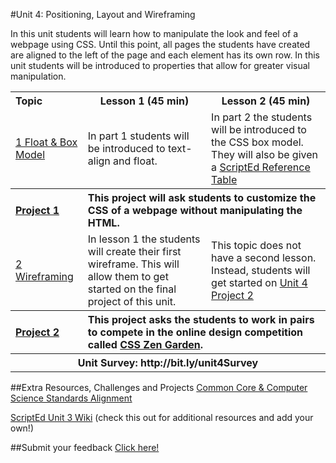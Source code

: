 #Unit 4: Positioning, Layout and Wireframing 

In this unit students will learn how to manipulate the look and feel of a webpage using CSS. Until this point, all pages the students have created are aligned to the left of the page and each element has its own row. In this unit students will be introduced to properties that allow for greater visual manipulation.  

<table>
<tr>
	<th align="left">Topic</th>
	<th>Lesson 1 (45 min)</th>
	<th>Lesson 2 (45 min)</th>
</tr>
<tr>
	<td align="left"> <a href="topics/topic1">1 Float & Box Model</a> </td>
	<td>In part 1 students will be introduced to text-align and float. </td>
	<td>In part 2 the students will be introduced to the CSS box model. They will also be given a <a href ="https://github.com/ScriptEdcurriculum/curriculum2016/blob/master/resources/ScriptEdReferenceTable2016.pdf">ScriptEd Reference Table</a></td>
</tr>
<tr>
	<th align="left"><a href ="projects/project1" >Project 1 </a> </th>
	<th align="left" colspan="2">This project will ask students to customize the CSS of a webpage without manipulating the HTML. </th>
</tr>
<tr>
	<td align="left"> <a href="topics/topic2">2 Wireframing </a> </td>
	<td>In lesson 1 the students will create their first wireframe. This will allow them to get started on the final project of this unit.</td>
	<td> This topic does not have a second lesson. Instead, students will get started on <a target="_blank" href="https://github.com/Bijesse/curriculum2016/tree/master/year1/units/unit4/projects/project2"> Unit 4 Project 2</a> </td>
</tr>
<tr>
	<th align="left"><a href ="projects/project2" >Project 2 </a> </th>
	<th align="left" colspan="2">This project asks the students to work in pairs to compete in  the online design competition called <a href="http://www.csszengarden.com">CSS Zen Garden</a>. </th>
</tr>
<tr>
	<th align="center" colspan="3">Unit Survey: http://bit.ly/unit4Survey </th>
</tr>

</table>


##Extra Resources, Challenges and Projects
[Common Core & Computer Science Standards Alignment](csStandards.md)

<a href="https://github.com/ScriptEdcurriculum/curriculum2016/wiki/foundationsCourse#unit-4-positioning-layout--wireframing">ScriptEd Unit 3 Wiki</a> (check this out for additional resources and add your own!)

##Submit your feedback
<a href="https://docs.google.com/a/scripted.org/forms/d/1-nZt8NEyRUWygIrbANoG7ofwXUyNNdl6i7x88cZHf-4/edit">Click here!</a>



